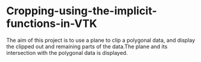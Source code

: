 # Cropping-using-the-implicit-functions-in-VTK
The aim of this project is to use a plane to clip a polygonal data, and display the clipped out and remaining parts of the data.The plane and its intersection with the polygonal data is displayed.
